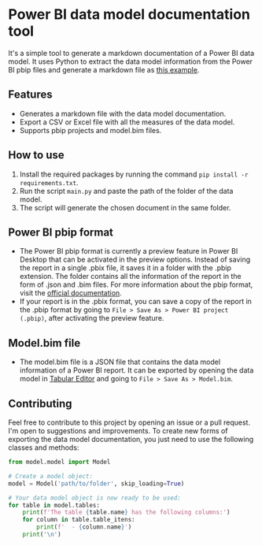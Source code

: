 # Power BI data model documentation tool
It's a simple tool to generate a markdown documentation of a Power BI data model. It uses Python to extract the data model information from the Power BI pbip files and generate a markdown file as [this example](https://github.com/eduazzolin/power-bi-data-model-documentor/blob/main/example.md).

## Features
- Generates a markdown file with the data model documentation.
- Export a CSV or Excel file with all the measures of the data model.
- Supports pbip projects and model.bim files.

## How to use
1. Install the required packages by running the command `pip install -r requirements.txt`.
2. Run the script `main.py` and paste the path of the folder of the data model.
3. The script will generate the chosen document in the same folder.

## Power BI pbip format
- The Power BI pbip format is currently a preview feature in Power BI Desktop that can be activated in the preview options. Instead of saving the report in a single .pbix file, it saves it in a folder with the .pbip extension. The folder contains all the information of the report in the form of .json and .bim files. For more information about the pbip format, visit the [official documentation](https://learn.microsoft.com/pt-br/power-bi/developer/projects/projects-overview).
- If your report is in the .pbix format, you can save a copy of the report in the .pbip format by going to `File > Save As > Power BI project (.pbip)`, after activating the preview feature.

## Model.bim file
- The model.bim file is a JSON file that contains the data model information of a Power BI report. It can be exported by opening the data model in [Tabular Editor](https://github.com/TabularEditor/TabularEditor) and going to `File > Save As > Model.bim`.

## Contributing
Feel free to contribute to this project by opening an issue or a pull request. I'm open to suggestions and improvements. To create new forms of exporting the data model documentation, you just need to use the following classes and methods:
```python
from model.model import Model

# Create a model object:
model = Model('path/to/folder', skip_loading=True)

# Your data model object is now ready to be used:
for table in model.tables:
    print(f'The table {table.name} has the following columns:')
    for column in table.table_itens:
        print(f'  - {column.name}')
    print('\n')
```
